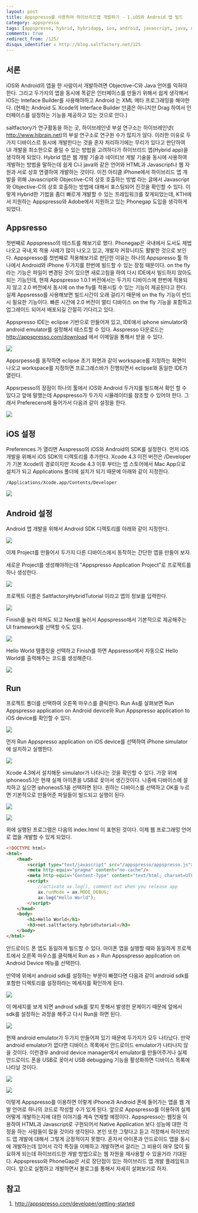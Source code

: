 ```yaml
---
layout: post
title: Appspresso를 사용하여 하이브리드앱 개발하기 - 1.iOS와 Android 앱 빌드
category: appspresso
tags: [appspresso, hybrid, hybridapp, ios, android, javascript, java, objective-c]
comments: true
redirect_from: /125/
disqus_identifier : http://blog.saltfactory.net/125
---
```


## 서론

iOS와 Android의 앱을 한 사람이서 개발하려면 Objective-C와 Java 언어를 익혀야한다. 그리고 두가지의 앱을 동시에 똑같은 인터페이스를 만들기 위해서 쉽게 생각해서 iOS는 Inteface Builder를 사용해야하고 Android 는 XML 메타 프로그래밍을 해야한다. (현재는 Android 도 Xcode의 Interface Builder 만큼은 아니지만 Drag 하여서 인터페이스를 설정하는 기능을 제공하고 있는 것으로 안다.)

saltfactory가 연구활동을 하는 곳, 하이브레인넷 부설 연구소는 하이브레인넷( http://www.hibrain.net)의 부설 연구소로 연구원 수가 많지가 않다. 이러한 이유로 두가지 디바이스르 동시에 개발한다는 것을 혼자 처리하기에는 무리가 있다고 판단하여 UI 개발을 최소한으로 줄일 수 있는 방법을 고려하다가 하이브리드 앱(Hybrid app)을 생각하게 되었다. Hybrid 앱은 웹 개발 기술과 네이티브 게발 기술을 동시에 사용하여 개발하는 방법을 말하는데 쉽게 C나 java와 같은 언어와 HTML과 Javascript나 웹 자원과 서로 상호 연결하여 개발하는 것이다. 이전 아티클 iPhone에서 하이브리드 앱 개발을 위해 Javascript와 Objective-C의 상호 호출하는 방법 라는 글에서 Javascript와 Objective-C의 상호 호출하는 방법에 대해서 포스팅되어 진것을 확인할 수 있다. 이렇게 Hybrid한 기법을 좀더 빠르게 개발할 수 있는 프레임워크를 찾게되었는데,  KTH에서 지원하는  Appspresso와 Adobe에서 지원하고 있는 Phonegap 도입을 생각하게 되었다.

<!--more-->

## Appsresso

첫번째로 Appspresso의 테스트를 해보기로 했다. Phonegap은 국내에서 도서도 제법 나오고 국내,외 적용 사례가 많이 나오고 있고, 개발자 커뮤니티도 활발한 것으로 보인다. Appspresso를 첫번째로 적용해보기로 판단한 이유는 하나의 Appspresso 툴 하나에서 Android와 iPhone 두가지를 한번에 빌드할 수 있는 장점 때문이다. on the fly 라는 기능은 파일이 변경된 것이 있으면 새로고침을 하여 다시 IDE에서 빌드하지 않아도 되는 기능인데, 현재 Appspresso 1.0.1 버전에서는 두가지 디바이스에 한번에 적용되지 않고 2.0 버전에서 동시에 on the fly를 적용시킬 수 있는 기능이 제공된다고 한다. 실제 Appsresso를 사용해보면 빌드시간이 오래 걸리기 때문에 on the fly 기능이 반드시 필요한 기능이다. 빠른 시간에 2.0 버전이 멀티 디바이스 on the fly 기능을 포함하고 업그레이드 되어서 배포되길 간절히 기다리고 있다.

Appspresso IDE는 eclipse 기반으로 만들어져 있고, IDE에서 iphone simulator와 android emulator를 설정해서 테스트할 수 있다. Asspresso 다운로드는 http://appspresso.com/download 에서 이메일을 통해서 받을 수 있다.

![](http://hbn-blog-assets.s3.amazonaws.com/saltfactory/images/5743dc13-4afc-4580-925f-4b985ef430ff)

Appsrpesso를 동작하면 eclipse 초기 화면과 같이 workspace를 지정하는 화면이 나오고 workspace를 지정하면 프로그래스바가 진행되면서 eclipse와 동일한 IDE가 열린다.

Appsrpesso의 장점이 하나의 툴에서 iOS와 Android 두가지를 빌드해서 확인 할 수 있다고 앞에 말했는데 Appspresso가 두가지 시뮬레이터를 참조할 수 있어야 한다. 그래서 Preferecens에 들어가서 다음과 같이 설정을 한다.

![](http://hbn-blog-assets.s3.amazonaws.com/saltfactory/images/b06f8ae7-56e0-4dde-b6ea-c4d5993b6ea5)

## iOS 설정

Preferences 가 열리면 Asspresso의 iOS와 Android의 SDK를 설정한다. 먼저 iOS 개발을 위해서 iOS SDK의 디렉토리를 추가한다. Xcode 4.3 이전 버전은 /Developer 가 기본 Xcode의 경로이지만 Xcode 4.3 이후 부터는 앱 스토어에서 Mac App으로 설치가 되고 Applications 폴더에 설치가 되기 때문에 아래와 같이 지정한다.

```
/Applications/Xcode.app/Contents/Developer
```

![](http://hbn-blog-assets.s3.amazonaws.com/saltfactory/images/ba54e47c-8d3f-4f1f-a7f6-b527fd550b29)

## Android 설정

Android 앱 개발을 위해서 Android SDK 디렉토리를 아래와 같이 지정한다.

![](http://hbn-blog-assets.s3.amazonaws.com/saltfactory/images/2260af74-729a-4772-a9b0-5ed4ff4e4955)

이제 Project를 만들어서 두가지 다른 디바이스에서 동작하는 간단한 앱을 만들어 보자.

새로운 Project를 생성해야하는데 "Appspresso Application Project"로 프로젝트를 하나 생성한다.

![](http://hbn-blog-assets.s3.amazonaws.com/saltfactory/images/87659737-bd6f-484d-b227-942ca524080b)

프로젝트 이름은 SaltfactoryHybridTutorial 이라고 앱의 정보를 입력한다.

![](http://hbn-blog-assets.s3.amazonaws.com/saltfactory/images/5e188da9-1ba0-483e-87f6-c6a563cc5b7b)

Finish를 눌러 마쳐도 되고 Next를 눌러서 Appspresso에서 기본적으로 제공해주는 UI framework를 선택할 수도 있다.

![](http://hbn-blog-assets.s3.amazonaws.com/saltfactory/images/a11390f8-d7a9-48d2-9f9e-4f2a9ab9efa3)

Hello World 템플릿을 선택하고 Finish를 하면 Appsresso에서 자동으로 Hello World를 출력해주는 코드를 생성해준다.

![](http://hbn-blog-assets.s3.amazonaws.com/saltfactory/images/fa1ac408-c4a3-4ac2-87e0-bd3f184dfb18)

## Run

프로젝트 폴더를 선택하여 오른쪽 마우스를 클릭한다. Run As를 살펴보면 Run Appspresso application on Android device와 Run Appspresso application to iOS device를 확인할 수 있다.

![](http://hbn-blog-assets.s3.amazonaws.com/saltfactory/images/29433645-223b-4219-b082-58eb221b4a7c)

먼저 Run Appspresso application on iOS device를 선택하여 iPhone simulator에 설치하고 실행한다.

![](http://hbn-blog-assets.s3.amazonaws.com/saltfactory/images/bccd4607-a9b1-4546-af5c-2fb5a66bf4a4)

Xcode 4.3에서 설치해둔 simulator가 나타나는 것을 확인할 수 있다. 가장 위에 iphoneos5.1은 현재 실제 아이폰을 USB로 꽂아서 생긴것이다.  나중에 디바이스에 설치하고 싶으면 iphoneos5.1을 선택하면 된다. 원하는 디바이스를 선택하고 OK를 누르면 기본적으로 만들어준 파일들이 빌드되고 실행이 된다.

![](http://hbn-blog-assets.s3.amazonaws.com/saltfactory/images/6c9165e9-7ec9-44e8-b811-c279a0f9791f)

![](http://hbn-blog-assets.s3.amazonaws.com/saltfactory/images/e4cbd39f-8ac1-43e5-b147-b1068eaab5d4)

위에 실행된 프로그램은 다음의 index.html 이 표현된 것이다. 이제 웹 프로그래밍 언어로 앱을 개발할 수 있게 되었다.

```html
<!DOCTYPE html>
<html>
	<head>
        <script type="text/javascript" src="/appspresso/appspresso.js"></script>
        <meta http-equiv="pragma" content="no-cache"/>
		<meta http-equiv="Content-Type" content="text/html; charset=UTF-8">
		<script>
			//activate ax.log(), comment out when you release app
			ax.runMode = ax.MODE_DEBUG;
			ax.log("Hello World");
		</script>
	</head>
	<body>
		<h1>Hello World</h1>
		<h3>net.saltfactory.hybridtutorial</h3>
	</body>
</html>
```

안드로이드 폰 앱도 동일하게 빌드할 수 있다.
아이폰 앱을 실행할 때와 동일하게 프로젝트에서 오른쪽 마우스를 클릭해서 Run as > Run Appsspresso application on Android Device 메뉴를 선택한다.

만약에 위에서 android sdk를 설정하는 부분이 빠졌다면 다음과 같이 android sdk를 포함한 디렉토리를 설정하라는 메세지를 확인하게 된다.

![](http://hbn-blog-assets.s3.amazonaws.com/saltfactory/images/4cf0d318-09e4-4c7a-9e2e-c9fee1e3591c)

이 메세지를 보게 되면 android sdk를 찾지 못해서 발생한 문제이기 때문에 앞에서 sdk를 설정하는 과정을 해주고 다시 Run을 하면 된다.

![](http://hbn-blog-assets.s3.amazonaws.com/saltfactory/images/f2ca7df8-78e7-47b8-a7de-8f5094c499a3)

현재 android emulator가 두가지 만들어져 있기 때문에 두가지가 모두 나타났다. 만약 android emulator가 없다면 디바이스 목록에서 안드로이드 emulator가 나타나지 않을 것이다. 이런경우 android device manager에서 emulator를 만들어주거나 실제 안드로이드 폰을 USB로 꽂아서 USB debugging 기능을 활성화하면 디바이스 목록에 나타날 것이다.

![](http://hbn-blog-assets.s3.amazonaws.com/saltfactory/images/e35b15dd-2a71-4f5f-88d8-55b167412fcb)

![](http://hbn-blog-assets.s3.amazonaws.com/saltfactory/images/e53f71d8-94df-4513-8427-19bb5c7099c2)

이렇게 Appspresso를 이용하면 이렇게 iPhone과 Android 폰에 들어가는 앱을 웹 개발 언어로 하나의 코드로 작성할 수가 있게 된다. 앞으로 Appspresso를 이용하여 실제 어떻게 개발하는지에 대한 이야기를 계속 연재할 예정이다. Appspresso는 웹킷을 이용하여 HTML과 Javascript로 구현되어서 Native Application 보다 성능에 대한 걱정을 하는 사람들이 많을 것이라 생각된다. 본인 또한 그렇다고 듣고 걱정해서 하이브리드 앱 개발에 대해서 그렇게 긍정적이지 못했다. 혼자서 아이폰과 안드로이드 앱을 동시에 개발하는데 있어서 각각 특징을 이해하고 개발하면서 걸리는 그 비용이 매우 많이 필요하게 되는데 하이브리드한 개발 방법으로는 웹 자원을 재사용할 수 있을거라 기대된다. Appspresso와 PhoneGap은 서로 장단점이 있는 하이브리드 앱 개발 플레임워크이다. 앞으로 실험하고 개발하면서 블로그를 통해서 자세히 살펴보기로 하자.

## 참고

1. http://appspresso.com/developer/getting-started

